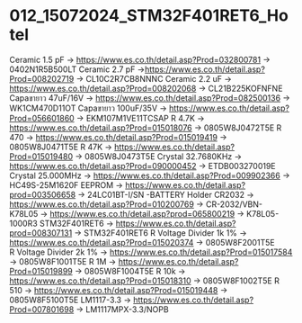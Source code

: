 # 012_15072024_STM32F401RET6_Hotel
Ceramic 1.5 pF 		-> https://www.es.co.th/detail.asp?Prod=032800781 	-> 0402N1R5B500LT
Ceramic 2.7 pF 		->https://www.es.co.th/detail.asp?Prod=008202719 	-> CL10C2R7CB8NNNC
Ceramic 2.2 uF 		-> https://www.es.co.th/detail.asp?Prod=008202068 	-> CL21B225KOFNFNE
Capaขายาว 47uF/16V 		-> https://www.es.co.th/detail.asp?Prod=082500136 		-> WK1CM470D11OT
Capaขายาว  100uF/35V 	-> https://www.es.co.th/detail.asp?Prod=056601860 		-> EKM107M1VE11TCSAP
R 4.7K 			-> https://www.es.co.th/detail.asp?Prod=015018076 	-> 0805W8J0472T5E
R 470 			-> https://www.es.co.th/detail.asp?Prod=015019419 	-> 0805W8J0471T5E
R 47K			-> https://www.es.co.th/detail.asp?Prod=015019480	-> 0805W8J0473T5E
Crystal 32.7680KHz 	-> https://www.es.co.th/detail.asp?Prod=090000452	-> ETDB003270019E
Crystal 25.000MHz	-> https://www.es.co.th/detail.asp?Prod=009902366	-> HC49S-25M1620F
EEPROM 			-> https://www.es.co.th/detail.asp?prod=003506658	-> 24LC01BT-I/SN
-BATTERY Holder CR2032	-> https://www.es.co.th/detail.asp?Prod=010200769	-> CR-2032/VBN-
K78L05			-> https://www.es.co.th/detail.asp?prod=065800219	-> K78L05-1000R3
STM32F401RET6		-> https://www.es.co.th/detail.asp?prod=008307131	-> STM32F401RET6
R Voltage Divider 1k 1% -> https://www.es.co.th/detail.asp?Prod=015020374       -> 0805W8F2001T5E	
R Voltage Divider 2k 1% -> https://www.es.co.th/detail.asp?Prod=015017584	-> 0805W8F1001T5E
R 1M			-> https://www.es.co.th/detail.asp?Prod=015019899	-> 0805W8F1004T5E
R 10k			-> https://www.es.co.th/detail.asp?Prod=015018310	-> 0805W8F1002T5E
R 510			-> https://www.es.co.th/detail.asp?Prod=015019448	-> 0805W8F5100T5E
LM1117-3.3		-> https://www.es.co.th/detail.asp?Prod=007801698 	-> LM1117MPX-3.3/NOPB

